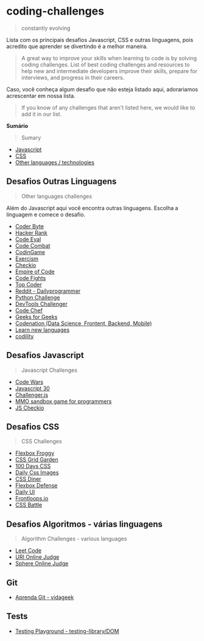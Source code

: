 # coding-challenges

> constantly evolving

Lista com os principais desafios Javascript, CSS e outras linguagens, pois acredito que aprender se divertindo é a melhor maneira.

> A great way to improve your skills when learning to code is by solving coding challenges.
List of best coding challenges and resources to help new and intermediate developers improve their skills, prepare for interviews, and progress in their careers.

Caso, você conheça algum desafio que não esteja listado aqui, adorariamos acrescentar em nossa lista.

> If you know of any challenges that aren't listed here, we would like to add it in our list.

**Sumário**
> Sumary

- [Javascript](#desafios-javascript)
- [CSS](#desafios-css)
- [Other languages / technologies](#desafios-outras-linguagens)

## Desafios Outras Linguagens
> Other languages challenges

Além do Javascript aqui você encontra outras linguagens. Escolha a linguagem e comece o desafio.

<ul>
  <li><a href="https://coderbyte.com/" target="_blank" title="Coder Byte">Coder Byte</a></li>
  <li><a href="https://www.hackerrank.com/" target="_blank" title="Hacker Rank">Hacker Rank</a></li>
  <li><a href="https://www.codeeval.com" target="_blank" title="Code Eval">Code Eval</a></li>
  <li><a href="https://br.codecombat.com/" target="_blank" title="Code Combat">Code Combat</a></li>
  <li><a href="https://www.codingame.com/" target="_blank" title="CodinGame">CodinGame</a></li>
  <li><a href="http://exercism.io/" target="_blank" title="Exercism">Exercism</a></li>
  <li><a href="https://checkio.org/" target="_blank" title="Checkio">Checkio</a></li>
  <li><a href="https://empireofcode.com/" target="_blank" title="Empire of Code">Empire of Code</a></li>
  <li><a href="https://codefights.com/" target="_blank" title="Code Fights">Code Fights</a></li>
  <li><a href="https://www.topcoder.com/" target="_blank" title="Top Coder">Top Coder</a></li>
  <li><a href="https://www.reddit.com/r/dailyprogrammer/" target="_blank" title="Reddit">Reddit - Dailyprogrammer</a></li>
  <li><a href="http://www.pythonchallenge.com/" target="_blank" title="Python Challenge">Python Challenge</a></li>
  <li><a href="http://devtoolschallenger.com/" target="_blank" title="DevTools Challenger">DevTools Challenger</a></li>
  <li><a href="https://www.codechef.com" target="_blank" title="Code Chef">Code Chef</a></li>
  <li><a href="https://practice.geeksforgeeks.org" target="_blank" title="Geeks for Geeks">Geeks for Geeks</a></li>
  <li><a href="https://www.codenation.com.br/journey/" target="_blank" title="Codenation">Codenation (Data Science, Frontent, Backend, Mobile)</a></li> 
  <li><a href="https://www.spoj.com/ " target="_blank" title="SPOJ">Learn new languages</a></li>
  <li><a href="https://www.codility.com/" target="_blank" title="Checkio">codility</a></li>
</ul>

## Desafios Javascript
> Javascript Challenges

<ul>
  <li><a href="https://www.codewars.com/" target="_blank" title="Code Wars">Code Wars</a></li>
  <li><a href="https://javascript30.com/" target="_blank" title="Javascript 30">Javascript 30</a></li>
  <li><a href="http://rileyjshaw.com/challenger/" target="_blank" title="Challenger.js">Challenger.js</a></li>
  <li><a href="https://screeps.com/" target="_blank" title="MMO sandbox game for programmers">MMO sandbox game for programmers</a></li>
  <li><a href="https://js.checkio.org/" target="_blank" title="JS Checkio">JS Checkio</a></li>
</ul>


## Desafios CSS
> CSS Challenges

<ul>
  <li><a href="http://flexboxfroggy.com/" target="_blank" title="Flexbox Froggy">Flexbox Froggy</a></li>
  <li><a href="http://cssgridgarden.com/" target="_blank" title="CSS Grid Garden">CSS Grid Garden</a></li>
  <li><a href="http://100dayscss.com/" target="_blank" title="100 Days CSS">100 Days CSS</a></li>
  <li><a href="http://dailycssimages.com/" target="_blank" title="Daily CSS Images">Daily Css Images</a></li>
  <li><a href="https://flukeout.github.io/" target="_blank" title="CSS Diner">CSS Diner</a></li>
  <li><a href="http://www.flexboxdefense.com/" target="_blank" title="Flexbox Defense">Flexbox Defense</a></li>
  <li><a href="http://www.dailyui.co/" target="_blank" title="Daily UI">Daily UI</a></li>
  <li><a href="https://frontloops.io/" target="_blank" title="Frontloops.io">Frontloops.io</a></li>
  <li><a href="https://cssbattle.dev/" target="_blank" title="FCSS Battle">CSS Battle</a></li>  
</ul>

## Desafios Algoritmos - várias linguagens
> Algorithm Challenges - various languages
<ul>
  <li><a href="https://leetcode.com" target="_blank" title="Leet Code">Leet Code</a></li>
  <li><a href="https://www.urionlinejudge.com.br" target="_blank" title="URI Online Judge">URI Online Judge</a></li>
  <li><a href="https://www.spoj.com/r" target="_blank" title="SPOJ">Sphere Online Judge</a></li> 
</ul>


## Git
<ul>
  <li><a href="http://aprenda.vidageek.net/aprenda/git" target="_blank" title="Aprenda Git">Aprenda Git - vidageek</a></li>
</ul>


## Tests
<ul>
  <li><a href="https://testing-playground.com/" target="_blank" title="Testing Playground">Testing Playground - testing-library/DOM</a></li>
</ul>
